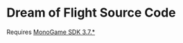 # Dream of Flight Source Code

Requires [MonoGame SDK 3.7.*](https://community.monogame.net/t/monogame-3-7-1/11173)

